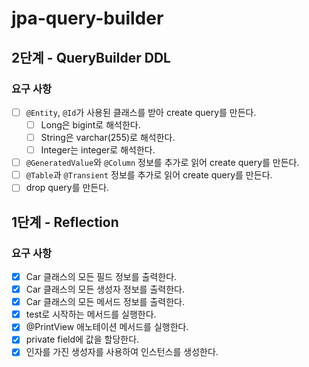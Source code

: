 # jpa-query-builder

## 2단계 - QueryBuilder DDL

### 요구 사항

- [ ] `@Entity`, `@Id`가 사용된 클래스를 받아 create query를 만든다.
  - [ ] Long은 bigint로 해석한다.
  - [ ] String은 varchar(255)로 해석한다.
  - [ ] Integer는 integer로 해석한다.
- [ ] `@GeneratedValue`와 `@Column` 정보를 추가로 읽어 create query를 만든다.
- [ ] `@Table`과 `@Transient` 정보를 추가로 읽어 create query를 만든다.
- [ ] drop query를 만든다.

## 1단계 - Reflection

### 요구 사항

- [X] Car 클래스의 모든 필드 정보를 출력한다.
- [X] Car 클래스의 모든 생성자 정보를 출력한다.
- [X] Car 클래스의 모든 메서드 정보를 출력한다.
- [X] test로 시작하는 메서드를 실행한다.
- [X] @PrintView 애노테이션 메서드를 실행한다.
- [X] private field에 값을 할당한다.
- [X] 인자를 가진 생성자를 사용하여 인스턴스를 생성한다.
